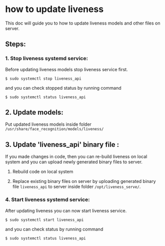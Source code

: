 # how to update liveness

This doc will guide you to how to update liveness models and other files on server.


## Steps:

### 1. Stop liveness systemd service:

Before updating liveness models stop liveness service first.

<div class="termy">

```console
$ sudo systemctl stop liveness_api
```
</div>

and you can check stopped status by running command

<div class="termy">

```console
$ sudo systemctl status liveness_api
```
</div>


## 2. Update models:
    
Put updated liveness models inside folder `/usr/share/face_recognition/models/liveness/`


## 3. Update 'liveness_api' binary file :

If you made changes in code, then you can re-build liveness on local system and you can upload newly generated binary files to server.

1. Rebuild code on local system

2. Replace existing binary files on server by uploading  generated binary file `liveness_api` to server inside folder `/opt/liveness_serve/`.



### 4. Start liveness systemd service:

After updating liveness you can now start liveness service.

<div class="termy">

```console
$ sudo systemctl start liveness_api
```
</div>

and you can check status by running command

<div class="termy">

```console
$ sudo systemctl status liveness_api
```
</div>